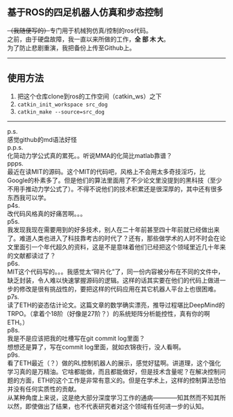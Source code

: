 ## 基于ROS的四足机器人仿真和步态控制

<s>（我随便写的）</s>专门用于机械狗仿真/控制的ros代码。  
之前，由于硬盘故障，我一直以来所做的工作，**全 部 木 大**。  
为了防止悲剧重演，我把备份上传至Github上。

***

## 使用方法
1. 把这个仓库clone到ros的工作空间（catkin_ws）之下  
2. `catkin_init_workspace src_dog`  
3. `catkin_make --source=src_dog`  

***

p.s.  
感觉github的md语法好怪  
p.p.s.  
化简动力学公式真的累死。。听说MMA的化简比matlab靠谱？  
ppps.  
最近在读MIT的源码。这个MIT的代码吧，风格上不会用太多奇技淫巧，比Google的朴素多了。但是他们的算法里面用了不少论文里没提到的黑科技（至少不用手推动力学公式了）。不得不说他们的技术积累还是很深厚的，其中还有很多东西我可以学。  
p4s.  
改代码风格真的好痛苦啊。。。  
p5s.  
我发现我现在需要用到的好多技术，别人在二十年前甚至四十年前就已经做出来了。难道人类也进入了科技靠考古的时代了？还有，那些做学术的人时不时会在论文里面引一个年代超久的资料，这是不是意味着他们已经把这个领域里近几十年来的文献都读过了？  
p6s.  
MIT这个代码写的。。。我感觉太“碎片化”了，同一份内容被分布在不同的文件中，缺乏封装，令人难以快速掌握源码的逻辑。这样的话其实要在他们的代码上做进一步的修改是很有挑战性的，要把这样的代码应用在其它机器人平台上也很困难。  
p7s.  
读了ETH的姿态估计论文。这篇文章的数学确实漂亮，推导过程堪比DeepMind的TRPO。（拿着个18阶（好像是27阶？）的系统矩阵分析能控性，真有你的啊ETH。）  
p8s.  
我是不是应该把我的吐槽写在git commit log里面？  
想想还是算了，写在commit log里面，就如衣锦夜行，没人看啊。  
p9s.  
看了ETH最近（？）做的RL控制机器人的展示，感觉好猛啊。讲道理，这个强化学习真的是万精油。它啥都能做，而且都能做好，但是技术含量呢？在解决控制问题的方面，ETH的这个工作是非常有意义的。但是在学术上，这样的控制算法恐怕并没有任何实质性的贡献。  
从某种角度上来说，这是绝大部分深度学习工作的通病————知其然而不知其所以然，即使做出了结果，也不代表研究者对这个领域有任何进一步的认知。  

